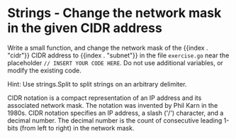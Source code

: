 # Strings - Change the network mask in the given CIDR address

Write a small function, and change the network mask of the {{index . "cidr"}} CIDR address to {{index . "subnet"}} in the file `exercise.go` near the placeholder `// INSERT YOUR CODE HERE`. Do not use additional variables, or modify the existing code.

Hint: Use strings.Split to split strings on an arbitrary delimiter.

CIDR notation is a compact representation of an IP address and its associated network mask. The notation was invented by Phil Karn in the 1980s. CIDR notation specifies an IP address, a slash ('/') character, and a decimal number. The decimal number is the count of consecutive leading 1-bits (from left to right) in the network mask.